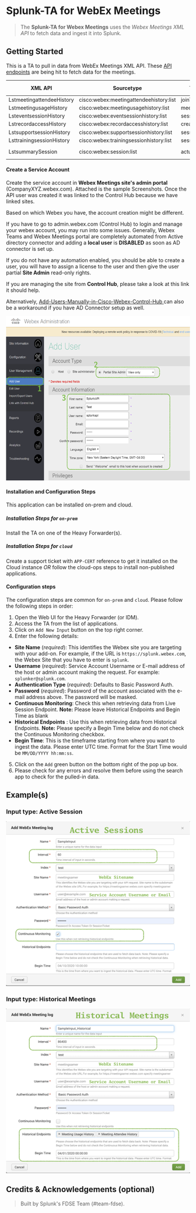 # Splunk-TA for WebEx Meetings

> The **Splunk-TA for Webex Meetings** uses the _Webex Meetings XML API_ to fetch data and ingest it into Splunk.

## Getting Started
This is a TA to pull in data from WebEx Meetings XML API. 
These [API endpoints](https://developer.cisco.com/docs/webex-xml-api-reference-guide/#!lstmeetingusagehistory) are being hit to fetch data for the meetings. 

| XML API                   | Sourcetype                              | Time Field       | Type            | Recommended Interval |
|---------------------------|-----------------------------------------|------------------|-----------------|----------------------|
| LstmeetingattendeeHistory | cisco:webex:meetingattendeehistory:list | joinTime         | Historical      | >= 86400             |
| LstmeetingusageHistory    | cisco:webex:meetingusagehistory:list    | meetingStartTime | Historical      | >= 86400             |
| LsteventsessionHistory    | cisco:webex:eventsessionhistory:list    | sessionStartTime | Historical      | >= 86400             |
| LstrecordaccessHistory    | cisco:webex:recordaccesshistory:list    | creationTime     | Historical      | >= 86400             |
| LstsupportsessionHistory  | cisco:webex:supportsessionhistory:list  | sessionStartTime | Historical      | >= 86400             |
| LsttrainingsessionHistory | cisco:webex:trainingsessionhistory:list | sessionStartTime | Historical      | >= 86400             |
| LstsummarySession         | cisco:webex:session:list                | actualStartTime  | Active Sessions | <= 60                |

#### Create a Service Account

Create the service account in **Webex Meetings site's admin portal** (CompanyXYZ.webex.com).  Attached is the sample Screenshots.  Once the API user was created it was linked to the Control Hub because we have linked sites.
 
Based on which Webex you have, the account creation might be different.  
 
If you have to go to admin.webex.com (Control Hub) to login and manage your webex account, you may run into some issues.  Generally, Webex Teams and Webex Meetings portal are completely automated from Active directory connector and adding a **local user** is **DISABLED** as soon as AD connector is set up.  

If you do not have any automation enabled, you should be able to create a user, you will have to assign a license to the user and then give the user partial **Site Admin** read-only rights.   
  
If you are managing the site from **Control Hub**, please take a look at this link it should help. 

Alternatively, [Add-Users-Manually-in-Cisco-Webex-Control-Hub ](https://help.webex.com/en-us/v71ztb/Add-Users-Manually-in-Cisco-Webex-Control-Hub ) can also be a workaround if you have AD Connector setup as well.

<img src="appserver/static/img/Add%20User.png"  width="600" height="450">


#### Installation and Configuration Steps
This application can be installed on-prem and cloud. 

##### Installation Steps for `on-prem`
Install the TA on one of the Heavy Forwarder(s).

##### Installation Steps for `cloud`
Create a support ticket with `APP-CERT` reference to get it installed on the Cloud instance *OR* follow the cloud-ops steps to install non-published applications.

#### Configuration steps
The configuration steps are common for `on-prem` and `cloud`. Please follow the following steps in order:
1. Open the Web UI for the Heavy Forwarder (or IDM).
2. Access the TA from the list of applications.
3. Click on `Add New Input` button on the top right corner.
4. Enter the following details:
  - **Site Name** (_required_): This identifies the Webex site you are targeting with your add-on. For example, if the URL is `https://splunk.webex.com`, the Webex Site that you have to enter is `splunk`.
  - **Username** (_required_): Service Account Username or E-mail address of the host or admin account making the request. For example: `splunker@splunk.com`.
  - **Authentication Type** (_required_): Defaults to Basic Password Auth.
  - **Password** (_required_): Password of the account associated with the e-mail address above. The password will be masked.
  - **Continuous Monitoring**: Check this when retrieving data from Live Session Endpoint. **Note:** Please leave Historical Endpoints and Begin Time as blank 
  - **Historical Endpoints** : Use this when retrieving data from Historical Endpoints. **Note:** Please specify a Begin Time below and do not check the Continuous Monitoring checkbox.
  - **Begin Time**: This is the timeframe starting from where you want to ingest the data. Please enter UTC time. Format for the Start Time would be `MM/DD/YYYY hh:mm:ss`.

5. Click on the `Add` green button on the bottom right of the pop up box.
6. Please check for any errors and resolve them before using the search app to check for the pulled-in data.

## Example(s)

### Input type: Active Session 

<img src="appserver/static/img/Input%20-%20Active%20Sessions.png"  width="600" height="450">

### Input type: Historical Meetings

<img src="appserver/static/img/Input%20-%20Historical%20Meetings.png"  width="600" height="450">



## Credits & Acknowledgements (optional)
> Built by Splunk's FDSE Team (#team-fdse). 
